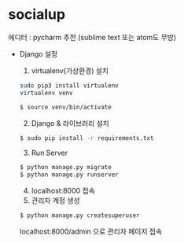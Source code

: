 # socialup

에디터 : pycharm 추천 (sublime text 또는 atom도 무방)

- Django 설정
    1. virtualenv(가상환경) 설치
    ```bash
    sudo pip3 install virtualenv
    virtualenv venv
    ```
    
    ```bash
    $ source venv/bin/activate
    ```

    2. Django & 라이브러리 설치
    
    ```bash
    $ sudo pip install -r requirements.txt
    ```

    3. Run Server
    ```bash
    $ python manage.py migrate
    $ python manage.py runserver
    ```

    4. localhost:8000 접속
    5. 관리자 계정 생성
    ```bash
    $ python manage.py createsuperuser
    ```
    
    localhost:8000/admin 으로 관리자 페이지 접속